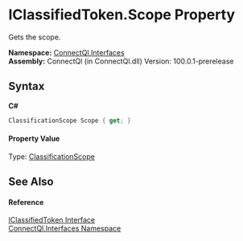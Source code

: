 # IClassifiedToken.Scope Property 
 

Gets the scope.

**Namespace:**&nbsp;<a href="N_ConnectQl_Interfaces">ConnectQl.Interfaces</a><br />**Assembly:**&nbsp;ConnectQl (in ConnectQl.dll) Version: 100.0.1-prerelease

## Syntax

**C#**<br />
``` C#
ClassificationScope Scope { get; }
```


#### Property Value
Type: <a href="T_ConnectQl_Interfaces_ClassificationScope">ClassificationScope</a>

## See Also


#### Reference
<a href="T_ConnectQl_Interfaces_IClassifiedToken">IClassifiedToken Interface</a><br /><a href="N_ConnectQl_Interfaces">ConnectQl.Interfaces Namespace</a><br />